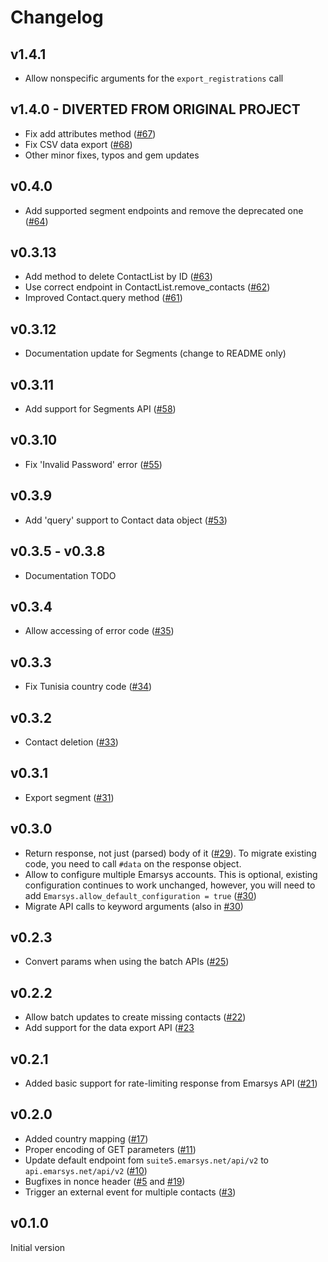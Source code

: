 # Changelog

## v1.4.1

* Allow nonspecific arguments for the `export_registrations` call

## v1.4.0 - DIVERTED FROM ORIGINAL PROJECT

* Fix add attributes method  ([#67](https://github.com/Absolventa/emarsys-rb/pull/67))
* Fix CSV data export ([#68](https://github.com/Absolventa/emarsys-rb/pull/68))
* Other minor fixes, typos and gem updates

## v0.4.0

* Add supported segment endpoints and remove the deprecated one ([#64](https://github.com/Absolventa/emarsys-rb/pull/64))

## v0.3.13

* Add method to delete ContactList by ID ([#63](https://github.com/Absolventa/emarsys-rb/pull/63))
* Use correct endpoint in ContactList.remove_contacts ([#62](https://github.com/Absolventa/emarsys-rb/pull/62))
* Improved Contact.query method ([#61](https://github.com/Absolventa/emarsys-rb/pull/61))

## v0.3.12

* Documentation update for Segments (change to README only)

## v0.3.11

* Add support for Segments API ([#58](https://github.com/Absolventa/emarsys-rb/pull/58))

## v0.3.10

* Fix 'Invalid Password' error ([#55](https://github.com/Absolventa/emarsys-rb/pull/55))

## v0.3.9

* Add 'query' support to Contact data object ([#53](https://github.com/Absolventa/emarsys-rb/pull/53))

## v0.3.5 - v0.3.8

* Documentation TODO

## v0.3.4

* Allow accessing of error code ([#35](https://github.com/Absolventa/emarsys-rb/pull/35))


## v0.3.3

* Fix Tunisia country code ([#34](https://github.com/Absolventa/emarsys-rb/pull/34))

## v0.3.2

* Contact deletion ([#33](https://github.com/Absolventa/emarsys-rb/pull/33))

## v0.3.1

* Export segment ([#31](https://github.com/Absolventa/emarsys-rb/pull/31))

## v0.3.0

* Return response, not just (parsed) body of it ([#29](https://github.com/Absolventa/emarsys-rb/pull/29)). To migrate existing code, you need to call `#data` on the
response object.
* Allow to configure multiple Emarsys accounts. This is optional, existing configuration continues to work unchanged, however, you will need to add `Emarsys.allow_default_configuration = true` ([#30](https://github.com/Absolventa/emarsys-rb/pull/30))
* Migrate API calls to keyword arguments (also in [#30](https://github.com/Absolventa/emarsys-rb/pull/30))

## v0.2.3

* Convert params when using the batch APIs ([#25](https://github.com/Absolventa/emarsys-rb/pull/25))

## v0.2.2

* Allow batch updates to create missing contacts ([#22](https://github.com/Absolventa/emarsys-rb/pull/22))
* Add support for the data export API ([#23]((https://github.com/Absolventa/emarsys-rb/pull/23))

## v0.2.1

* Added basic support for rate-limiting response from Emarsys API ([#21](https://github.com/Absolventa/emarsys-rb/pull/21))

## v0.2.0
* Added country mapping ([#17](https://github.com/Absolventa/emarsys-rb/pull/17))
* Proper encoding of GET parameters ([#11](https://github.com/Absolventa/emarsys-rb/pull/11))
* Update default endpoint fom `suite5.emarsys.net/api/v2` to `api.emarsys.net/api/v2` ([#10](https://github.com/Absolventa/emarsys-rb/pull/10))
* Bugfixes in nonce header ([#5](https://github.com/Absolventa/emarsys-rb/pull/5) and [#19](https://github.com/Absolventa/emarsys-rb/pull/19))
* Trigger an external event for multiple contacts ([#3](https://github.com/Absolventa/emarsys-rb/pull/3))

## v0.1.0

Initial version
